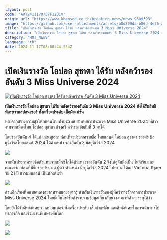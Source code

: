 ```yaml
---
layout: post
code: "ART2411170757F12D1V"
origin_url: "https://www.khaosod.co.th/breaking-news/news_9509393"
image: "https://github.com/user-attachments/assets/b0d899da-b86d-4e76-a4cd-0c93ac306824"
title: "เปิดเงินรางวัล โอปอล สุชาตา ได้รับ หลังคว้ารองอันดับ 3 Miss Universe 2024"
description: "เปิดเงินรางวัล โอปอล สุชาตา ได้รับ หลังคว้ารองอันดับ 3 Miss Universe 2024 ยังได้รับสิทธิพิเศษจากสปอนเซอร์ ทั้งเครื่องประดับ เสื้อผ้าแฟชั่น"
category: "HOT_NEWS"
language: "th"
date: 2024-11-17T08:00:44.554Z
---
```


# เปิดเงินรางวัล โอปอล สุชาตา ได้รับ หลังคว้ารองอันดับ 3 Miss Universe 2024

[![เปิดเงินรางวัล โอปอล สุชาตา ได้รับ หลังคว้ารองอันดับ 3 Miss Universe 2024](https://www.khaosod.co.th/wpapp/uploads/2024/11/suchaaata96-2.jpg "เปิดเงินรางวัล โอปอล สุชาตา ได้รับ หลังคว้ารองอันดับ 3 Miss Universe 2024")](https://www.khaosod.co.th/wpapp/uploads/2024/11/suchaaata96-2.jpg)

**เปิดเงินรางวัล โอปอล สุชาตา ได้รับ หลังคว้ารองอันดับ 3 Miss Universe 2024 ยังได้รับสิทธิพิเศษจากสปอนเซอร์ ทั้งเครื่องประดับ เสื้อผ้าแฟชั่น**

หลังจากสร้างความสุขให้กับคนไทยทั้งประเทศ สำหรับการประกวด Miss Universe 2024 ที่สาวงามจากเมืองไทย โอปอล สุชาตา ช่วงศรี คว้ารองอันดับที่ 3 มาได้

โดยรองอันดับ 4 ได้แก่ เวเนซุเอลา ก่อนที่จะประกาศรายชื่อ ไทยแลนด์ โอปอล สุชาตา ช่วงศรี มิสยูนิเวิร์สไทยแลนด์ 2024 ได้ตำแหน่ง รองอันดับ 3 มิสยูนิเวิร์ส 2024

[![](https://www.khaosod.co.th/wpapp/uploads/2024/11/suchaaata96-6.png)](https://www.khaosod.co.th/wpapp/uploads/2024/11/suchaaata96-6.png)

จากนั้นประกาศรายชื่อตัวแทนจากเม็กซิโกได้ตำแหน่งรองอันดับ 2 จึงได้คู่จับมือเป็น ไนจีเรีย และ เดนมาร์ก ก่อนที่พิธีกรจะประกาศ ผู้คว้าตำแหน่ง มิสยูนิเวิร์ส 2024 ไปครอง ได้แก่ Victoria Kjaer วัย 21 ปี สาวผมบลอน์ เป็นนักเต้นรำ

[![](https://www.khaosod.co.th/wpapp/uploads/2024/11/suchaaata96-4.png)](https://www.khaosod.co.th/wpapp/uploads/2024/11/suchaaata96-4.png)

ส่วนอีกเรื่องที่หลายคนคงอยากทราบและอยากรู้ สำหรับเงินรางวัลของผู้ที่คว้ารางวัลจากการประกวด Miss Universe 2024 โดยมีเว็บไซต์ชื่อดังรวบรวมข้อมูลเกี่ยวกับนางงามเวทีต่างๆ ระบุได้ว่า

โดยยังได้รับสิทธิพิเศษจากสปอนเซอร์ ทั้งเครื่องประดับ เสื้อผ้าแฟชั่น และสิทธิพิเศษในการเดินทางไปทำภารกิจ และร่วมงานพิเศษระดับโลก

[![](https://www.khaosod.co.th/wpapp/uploads/2024/11/suchaaata96-2.png)](https://www.khaosod.co.th/wpapp/uploads/2024/11/suchaaata96-2.png)



[![](https://www.khaosod.co.th/wpapp/uploads/2024/11/suchaaata96-1.png)](https://www.khaosod.co.th/wpapp/uploads/2024/11/suchaaata96-1.png)